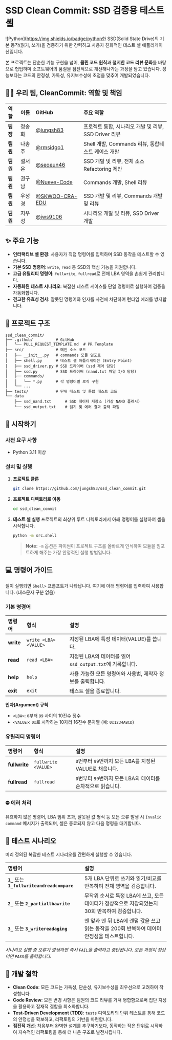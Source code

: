 # SSD Clean Commit: SSD 검증용 테스트 셸

![Python](https://img.shields.io/badge/python한 SSD(Solid State Drive)의 기본 동작(읽기, 쓰기)을 검증하기 위한 강력하고 사용자 친화적인 테스트 셸 애플리케이션입니다.

본 프로젝트는 단순한 기능 구현을 넘어, **클린 코드 원칙**과 **철저한 코드 리뷰 문화**를 바탕으로 협업하며 소프트웨어의 품질을 점진적으로 개선해나가는 과정을 담고 있습니다. 성능보다는 코드의 안정성, 가독성, 유지보수성에 초점을 맞추어 개발되었습니다.

## 👨‍💻 우리 팀, CleanCommit: 역할 및 책임

| 역할 | 이름 | GitHub                                              | 주요 역할                                |
| :--- | :--- |:----------------------------------------------------|:-------------------------------------|
| **팀장** | 정송화 | [@jungsh83](https://github.com/jungsh83)            | 프로젝트 통합, 시나리오 개발 및 리뷰, SSD Driver 리뷰 |
| **팀원** | 나송주 | [@rmsidgo1](https://github.com/rmsidgo1)            | Shell 개발, Commands 리뷰, 통합테스트 케이스 개발  |
| **팀원** | 설서은 | [@seoeun46](https://github.com/seoeun46)            | SSD 개발 및 리뷰, 전체 소스 Refactoring 제안    |
| **팀원** | 권구남 | [@Nueve-Code](https://github.com/Nueve-Code)        | Commands 개발, Shell 리뷰                |
| **팀원** | 우성경 | [@SKWOO-CRA-EDU](https://github.com/SKWOO-CRA-EDU)  | SSD 개발 및 리뷰, Commands 개발 및 리뷰        |
| **팀원** | 지우성 | [@jws9106](https://github.com/jws9106)              | 시나리오 개발 및 리뷰, SSD Driver 개발          |

## ✨ 주요 기능

*   **인터랙티브 셸 환경**: 사용자가 직접 명령어를 입력하며 SSD 동작을 테스트할 수 있습니다.
*   **기본 SSD 명령어**: `write`, `read` 등 SSD의 핵심 기능을 지원합니다.
*   **고급 유틸리티 명령어**: `fullwrite`, `fullread`로 전체 LBA 영역을 손쉽게 관리합니다.
*   **자동화된 테스트 시나리오**: 복잡한 테스트 케이스를 단일 명령어로 실행하여 검증을 자동화합니다.
*   **견고한 유효성 검사**: 잘못된 명령어와 인자를 사전에 차단하여 런타임 에러를 방지합니다.

## 📂 프로젝트 구조

```
ssd_clean_commit/
├── .github/          # GitHub
│   └── PULL_REQUEST_TEMPLATE.md  # PR Template
├── src/              # 메인 소스 코드
│   ├── __init__.py   # commands 모듈 임포트
│   ├── shell.py      # 테스트 셸 애플리케이션 (Entry Point)
│   ├── ssd_driver.py # SSD 드라이버 (ssd 제어 담당)
│   ├── ssd.py        # SSD 드라이버 (nand.txt 파일 I/O 담당)
│   ├── commands/
│   │   └── *.py      # 각 명령어별 로직 구현
│   └── ...
├── tests/            # 단위 테스트 및 통합 테스트 코드
└── data
    ├── ssd_nand.txt      # SSD 데이터 저장소 (가상 NAND 플래시)
    └── ssd_output.txt    # 읽기 및 에러 결과 출력 파일
```

## 🚀 시작하기

### 사전 요구 사항

*   Python 3.11 이상

### 설치 및 실행

1.  **프로젝트 클론**
    ```bash
    git clone https://github.com/jungsh83/ssd_clean_commit.git
    ```

2.  **프로젝트 디렉토리로 이동**
    ```bash
    cd ssd_clean_commit
    ```

3.  **테스트 셸 실행**
    프로젝트의 최상위 루트 디렉토리에서 아래 명령어를 실행하여 셸을 시작합니다.
    ```bash
    python -m src.shell
    ```
    > **Note:** `-m` 옵션은 파이썬이 프로젝트 구조를 올바르게 인식하여 모듈을 임포트하게 해주는 가장 안정적인 실행 방법입니다.

## 💻 명령어 가이드

셸이 실행되면 `Shell>` 프롬프트가 나타납니다. 여기에 아래 명령어를 입력하여 사용합니다. (대소문자 구분 없음)

### 기본 명령어

| 명령어 | 형식                                 | 설명 |
| :--- |:-----------------------------------| :--- |
| **write** | `write <LBA> <VALUE>`              | 지정된 LBA에 특정 데이터(VALUE)를 씁니다. |
| **read** | `read <LBA>`                       | 지정된 LBA의 데이터를 읽어 `ssd_output.txt`에 기록합니다. |
| **help** | `help`                             | 사용 가능한 모든 명령어와 사용법, 제작자 정보를 출력합니다. |
| **exit** | `exit`                             | 테스트 셸을 종료합니다. |

**인자(Argument) 규칙**
*   `<LBA>`: `0`부터 `99` 사이의 10진수 정수
*   `<VALUE>`: `0x`로 시작하는 10자리 16진수 문자열 (예: `0x1234ABCD`)

### 유틸리티 명령어

| 명령어 | 형식                  | 설명 |
| :--- |:--------------------| :--- |
| **fullwrite** | `fullwrite <VALUE>` | `0`번부터 `99`번까지 모든 LBA를 지정된 VALUE로 채웁니다. |
| **fullread** | `fullread`          | `0`번부터 `99`번까지 모든 LBA의 데이터를 순차적으로 읽습니다. |

### ⛔ 에러 처리

유효하지 않은 명령어, LBA 범위 초과, 잘못된 값 형식 등 모든 오류 발생 시 `Invalid command` 메시지가 출력되며, 셸은 종료되지 않고 다음 명령을 대기합니다.

## 🧪 테스트 시나리오

미리 정의된 복잡한 테스트 시나리오를 간편하게 실행할 수 있습니다.

| 명령어 | 설명 |
| :--- | :--- |
| **`1_`** 또는 **`1_fullwriteandreadcompare`** | 5개 LBA 단위로 쓰기와 읽기/비교를 반복하며 전체 영역을 검증합니다. |
| **`2_`** 또는 **`2_partiallbawrite`** | 무작위 순서로 특정 LBA에 쓰고, 모든 데이터가 정상적으로 저장되었는지 30회 반복하여 검증합니다. |
| **`3_`** 또는 **`3_writereadaging`** | 맨 앞과 맨 뒤 LBA에 랜덤 값을 쓰고 읽는 동작을 200회 반복하여 데이터 안정성을 테스트합니다. |

*시나리오 실행 중 오류가 발생하면 즉시 `FAIL`을 출력하고 중단됩니다. 모든 과정이 정상이면 `PASS`를 출력합니다.*

## 📝 개발 철학

*   **Clean Code**: 모든 코드는 가독성, 단순성, 유지보수성을 최우선으로 고려하여 작성합니다.
*   **Code Review**: 모든 변경 사항은 팀원의 코드 리뷰를 거쳐 병합함으로써 집단 지성을 활용하고 잠재적 결함을 최소화합니다.
*   **Test-Driven Development (TDD)**: `tests` 디렉토리의 단위 테스트를 통해 코드의 안정성을 확보하고, 리팩토링의 기반을 마련합니다.
*   **점진적 개선**: 처음부터 완벽한 설계를 추구하기보다, 동작하는 작은 단위로 시작하여 지속적인 리팩토링을 통해 더 나은 구조로 발전시킵니다.
